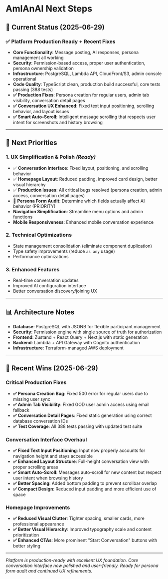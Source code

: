 # AmIAnAI Next Steps

## 🎯 Current Status (2025-06-29)

### ✅ **Platform Production Ready + Recent Fixes**

- **Core Functionality**: Message posting, AI responses, persona management all working
- **Security**: Permission-based access, proper user authentication, persona ownership validation
- **Infrastructure**: PostgreSQL, Lambda API, CloudFront/S3, admin console operational
- **Code Quality**: TypeScript clean, production build successful, core tests passing (388 tests)
- **✅ Production Fixes**: Persona creation for regular users, admin tab visibility, conversation detail pages
- **✅ Conversation UX Enhanced**: Fixed text input positioning, scrolling behavior, and layout issues
- **✅ Smart Auto-Scroll**: Intelligent message scrolling that respects user intent for screenshots and history browsing

---

## 🚀 **Next Priorities**

### **1. UX Simplification & Polish** *(Ready)*
- ✅ **Conversation Interface**: Fixed layout, positioning, and scrolling behavior
- ✅ **Homepage Layout**: Reduced padding, improved card design, better visual hierarchy
- ✅ **Production Issues**: All critical bugs resolved (persona creation, admin access, conversation detail pages)
- 🔄 **Persona Form Audit**: Determine which fields actually affect AI behavior (PRIORITY)
- **Navigation Simplification**: Streamline menu options and admin functions 
- **Mobile Responsiveness**: Enhanced mobile conversation experience

### **2. Technical Optimizations**
- State management consolidation (eliminate component duplication)
- Type safety improvements (reduce `as any` usage)
- Performance optimizations

### **3. Enhanced Features**
- Real-time conversation updates
- Improved AI configuration interface
- Better conversation discovery/joining UX

---

## 📊 **Architecture Notes**

- **Database**: PostgreSQL with JSONB for flexible participant management
- **Security**: Permission engine with single source of truth for authorization
- **Frontend**: Zustand + React Query + Next.js with static generation
- **Backend**: Lambda + API Gateway with Cognito authentication
- **Infrastructure**: Terraform-managed AWS deployment

---

## 🎉 **Recent Wins (2025-06-29)**

### **Critical Production Fixes**
- **✅ Persona Creation Bug**: Fixed 500 error for regular users due to missing user sync
- **✅ Admin Tab Visibility**: Fixed GOD user admin access using email fallback
- **✅ Conversation Detail Pages**: Fixed static generation using correct database conversation IDs
- **✅ Test Coverage**: All 388 tests passing with updated test suite

### **Conversation Interface Overhaul**
- **✅ Fixed Text Input Positioning**: Input now properly accounts for navigation height and stays accessible
- **✅ Enhanced Layout Structure**: Full-height conversation view with proper scrolling areas
- **✅ Smart Auto-Scroll**: Messages auto-scroll for new content but respect user intent when browsing history
- **✅ Better Spacing**: Added bottom padding to prevent scrollbar overlap
- **✅ Compact Design**: Reduced input padding and more efficient use of space

### **Homepage Improvements**
- **✅ Reduced Visual Clutter**: Tighter spacing, smaller cards, more professional appearance
- **✅ Better Visual Hierarchy**: Improved typography scale and content prioritization
- **✅ Enhanced CTAs**: More prominent "Start Conversation" buttons with better styling

---

_Platform is production-ready with excellent UX foundation. Core conversation interface now polished and user-friendly. Ready for persona form audit and continued UX refinements._
